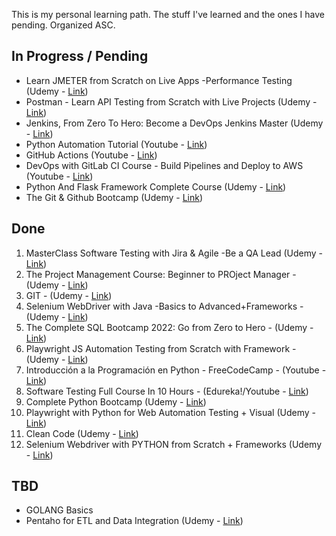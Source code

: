 This is my personal learning path. The stuff I've learned and the ones I have pending. Organized ASC. 

## In Progress / Pending
- Learn JMETER from Scratch on Live Apps -Performance Testing (Udemy - [Link](https://www.udemy.com/course/learn-jmeter-from-scratch-performance-load-testing-tool/))
- Postman - Learn API Testing from Scratch with Live Projects (Udemy - [Link](https://www.udemy.com/course/postman-api-automation-testing-with-javascript/))
- Jenkins, From Zero To Hero: Become a DevOps Jenkins Master (Udemy - [Link](https://www.udemy.com/course/jenkins-from-zero-to-hero/))
- Python Automation Tutorial (Youtube - [Link](https://www.youtube.com/watch?v=s8XjEuplx_U))
- GitHub Actions (Youtube - [Link](https://www.youtube.com/watch?v=R8_veQiYBjI))
- DevOps with GitLab CI Course - Build Pipelines and Deploy to AWS (Youtube - [Link](https://www.youtube.com/watch?v=PGyhBwLyK2U))
- Python And Flask Framework Complete Course (Udemy - [Link](https://www.udemy.com/course/flask-framework-complete-course-for-beginners/))
- The Git & Github Bootcamp (Udemy - [Link](https://www.udemy.com/course/git-and-github-bootcamp/))



## Done

1. MasterClass Software Testing with Jira & Agile -Be a QA Lead (Udemy - [Link](https://www.udemy.com/course/learn-software-testing-in-practical-become-a-qa-expert/))
2. The Project Management Course: Beginner to PROject Manager - (Udemy - [Link](https://www.udemy.com/course/the-project-management-course-beginner-to-project-manager/))
2. GIT - (Udemy - [Link](https://www.udemy.com/course/git-expert-4-hours/))
3. Selenium WebDriver with Java -Basics to Advanced+Frameworks - (Udemy - [Link](https://www.udemy.com/course/selenium-real-time-examplesinterview-questions/))
4. The Complete SQL Bootcamp 2022: Go from Zero to Hero - (Udemy - [Link](https://www.udemy.com/course/the-complete-sql-bootcamp/))
5. Playwright JS Automation Testing from Scratch with Framework - (Udemy - [Link](https://www.udemy.com/course/playwright-tutorials-automation-testing/))
6. Introducción a la Programación en Python - FreeCodeCamp - (Youtube - [Link](https://www.youtube.com/watch?v=DLikpfc64cA&list=PL_alpKV82zponmQ-W4NN3fDxHc244glng&index=1))
7. Software Testing Full Course In 10 Hours - (Edureka!/Youtube - [Link](https://www.youtube.com/watch?v=sO8eGL6SFsA))
8. Complete Python Bootcamp (Udemy - [Link](https://www.udemy.com/course/complete-python-bootcamp))
9. Playwright with Python for Web Automation Testing + Visual (Udemy - [Link](https://www.udemy.com/course/playwright-with-python-for-web-automation-testing/))
10. Clean Code (Udemy - [Link](https://www.udemy.com/course/writing-clean-code/))
11. Selenium Webdriver with PYTHON from Scratch + Frameworks (Udemy - [Link](https://www.udemy.com/course/learn-selenium-automation-in-easy-python-language/))


## TBD
- GOLANG Basics 
- Pentaho for ETL and Data Integration (Udemy - [Link](https://www.udemy.com/course/pentaho-for-etl-data-integration-masterclass/))
